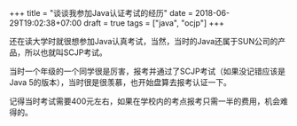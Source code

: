 +++
title = "谈谈我参加Java认证考试的经历"
date = 2018-06-29T19:02:38+07:00
draft = true
tags = ["java", "ocjp"]
+++

还在读大学时就很想参加Java认真考试，当然，当时的Java还属于SUN公司的产品，所以也就叫SCJP考试。

当时一个年级的一个同学很是厉害，报考并通过了SCJP考试（如果没记错应该是Java 5的版本），当时很是很羡慕，也开始盘算去报考认证一下。

记得当时考试需要400元左右，如果在学校内的考点报考只需一半的费用，机会难得的。
